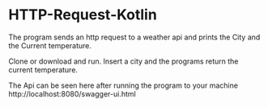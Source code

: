 # HTTP-Request-Kotlin
The program sends an http  request to a weather api and prints the City and the Current temperature.


Clone or download and run. Insert a city and the programs return the current temperature.

The Api can be seen here after running the program to your machine http://localhost:8080/swagger-ui.html
